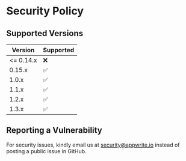 # Security Policy

## Supported Versions

| Version   | Supported          |
| --------- | ------------------ |
| <= 0.14.x | :x:                |
| 0.15.x    | :white_check_mark: |
| 1.0.x     | :white_check_mark: |
| 1.1.x     | :white_check_mark: |
| 1.2.x     | :white_check_mark: |
| 1.3.x     | :white_check_mark: |

## Reporting a Vulnerability

For security issues, kindly email us at security@appwrite.io instead of posting a public issue in GitHub.
